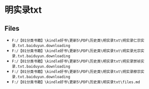 # 明实录txt

## Files

- `F:/【01分类书籍】\kindle好书\更新5\PDF\历史类\明实录txt\明实录仁宗实录.txt.baiduyun.downloading`
- `F:/【01分类书籍】\kindle好书\更新5\PDF\历史类\明实录txt\明实录光宗实录.txt.baiduyun.downloading`
- `F:/【01分类书籍】\kindle好书\更新5\PDF\历史类\明实录txt\明实录崇祯实录.txt.baiduyun.downloading`
- `F:/【01分类书籍】\kindle好书\更新5\PDF\历史类\明实录txt\明实录穆宗实录.txt.baiduyun.downloading`
- `F:/【01分类书籍】\kindle好书\更新5\PDF\历史类\明实录txt\files.md`
